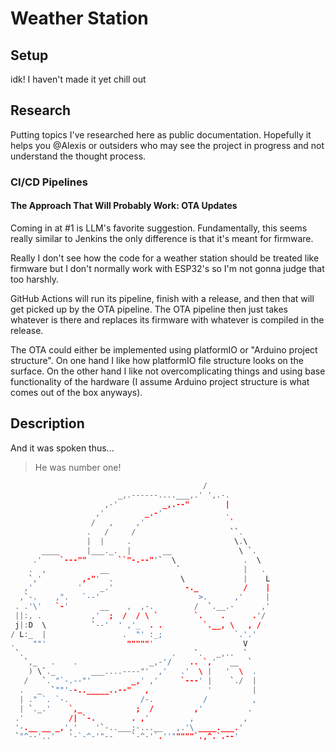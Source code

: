 # Weather Station

## Setup

idk! I haven't made it yet chill out

## Research

Putting topics I've researched here as public documentation. Hopefully it helps you @Alexis or outsiders who may see the project in progress and not understand the thought process.

### CI/CD Pipelines 

#### The Approach That Will Probably Work: OTA Updates

Coming in at #1 is LLM's favorite suggestion. Fundamentally, this seems really similar to Jenkins the only difference is that it's meant for firmware. 

Really I don't see how the code for a weather station should be treated like firmware but I don't normally work with ESP32's so I'm not gonna judge that too harshly.

GitHub Actions will run its pipeline, finish with a release, and then that will get picked up by the OTA pipeline. The OTA pipeline then just takes whatever is there and replaces its firmware with whatever is compiled in the release.

The OTA could either be implemented using platformIO or "Arduino project structure". On one hand I like how platformIO file structure looks on the surface. On the other hand I like not overcomplicating things and using base functionality of the hardware (I assume Arduino project structure is what comes out of the box anyways).


## Description

And it was spoken thus...

> He was number one!

```C
                                           /
                        _,.------....___,.' ',.-.
                     ,-'          _,.--"        |
                   ,'         _.-'              .
                  /   ,     ,'                   `
                 .   /     /                     ``.
                 |  |     .                       \.\
       ____      |___._.  |       __               \ `.
     .'    `---""       ``"-.--"'`  \               .  \
    .  ,            __               `              |   .
    `,'         ,-"'  .               \             |    L
   ,'          '    _.'                -._          /    |
  ,`-.    ,".   `--'                      >.      ,'     |
 . .'\'   `-'       __    ,  ,-.         /  `.__.-      ,'
 ||:, .           ,'  ;  /  / \ `        `.    .      .'/
 j|:D  \          `--'  ' ,'_  . .         `.__, \   , /
/ L:_  |                 .  "' :_;                `.'.'
.    ""'                  """""'                    V
 `.                                 .    `.   _,..  `
   `,_   .    .                _,-'/    .. `,'   __  `
    ) \`._        ___....----"'  ,'   .'  \ |   '  \  .
   /   `. "`-.--"'         _,' ,'     `---' |    `./  |
  .   _  `""'--.._____..--"   ,             '         |
  | ." `. `-.                /-.           /          ,
  | `._.'    `,_            ;  /         ,'          .
 .'          /| `-.        . ,'         ,           ,
 '-.__ __ _,','    '`-..___;-...__   ,.'\ ____.___.'
 `"^--'..'   '-`-^-'"--    `-^-'`.''"""""`.,^.`.--'
 ```
